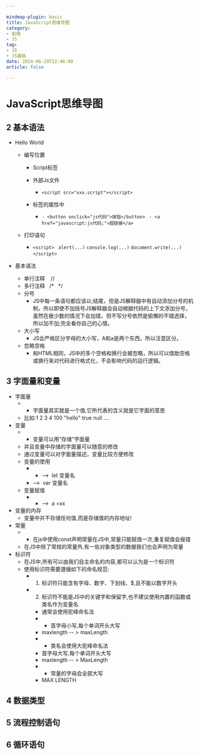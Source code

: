 ```yaml
---

mindmap-plugin: basic
title: JavaScript思维导图
category: 
- 前端
- JS
tag: 
- JS
- JS基础
date: 2024-06-29T22:48:00
article: false

---
```


# JavaScript思维导图

## 2 基本语法
- Hello World
	- 编写位置
		- Script标签
		- 外部Js文件
			- ```<script src="xxx.script"></script>```
		- 标签的属性中

			-
			  ```- <button onclick="js代码">按钮</button>```
			  ``` - <a href="javascript:js代码;">超链接</a>```

	- 打印语句

		-
		  ```<script>```
		  ``` alert(...)```
		  ```console.log(...)```
		  ```document.write(...)```
		  ```</script>```

- 基本语法
	- 单行注释    //
	- 多行注释   /*   */
	- 分号
		- JS中每一条语句都应该以;结尾，但是JS解释器中有自动添加分号的机制，所以即使不加括号JS解释器会自动根据代码的上下文添加分号，虽然在极少数的情况下会加错，但不写分号依然是偷懒的不错选择，所以加不加;完全看你自己的心情。
	- 大小写
		- JS会严格区分字母的大小写，A和a是两个东西，所以注意区分。
	- 忽略空格
		- 和HTML相同，JS中的多个空格和换行会被忽略，所以可以借助空格或换行来对代码进行格式化，不会影响代码的运行逻辑。

## 3 字面量和变量
- 字面量
	- - 字面量其实就是一个值,它所代表的含义就是它字面的意思
	- 比如:1 2 3 4 100 "hello" true null ....
- 变量
	- - 变量可以用“存储”字面量
	- 并且变量中存储的字面量可以随意的修改
	- 通过变量可以对字面量描述，变量比较方便修改
	- 变量的使用
		- - -->  let 变量名
		- -->  var 变量名
	- 变量赋值
		- - -->  a =xx
- 变量的内存
	- 变量中并不存储任何值,而是存储值的内存地址!
- 常量
	- - 在js中使用const声明常量在JS中,常量只能赋值一次,重复赋值会报错
	- 在JS中除了常规的常量外,有一些对象类型的数据我们也会声明为常量
- 标识符
	- 在JS中,所有可以由我们自主命名的内容,都可以认为是一个标识符
	- 使用标识符需要遵循如下的命名规范:
		- 1. 标识符只能含有字母、数字、下划线、$,且不能以数字开头
		- 2. 标识符不能是JS中的关键字和保留字,也不建议使用内置的函数或类名作为变量名
			- 通常会使用驼峰命名法
			- - 首字母小写,每个单词开头大写
			- maxlength -- > maxLength
			- - 类名会使用大驼峰命名法
			- 首字母大写,每个单词开头大写
			- maxlength -- > MaxLength
			- - 常量的字母会全部大写
			- MAX LENGTH

## 4 数据类型

## 5 流程控制语句

## 6 循环语句